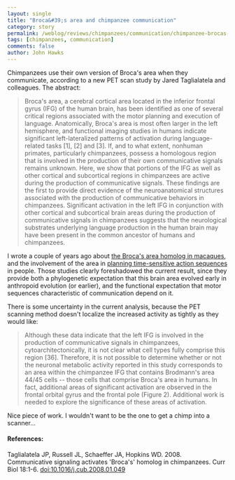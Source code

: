 ```yaml
---
layout: single 
title: "Broca&#39;s area and chimpanzee communication" 
category: story
permalink: /weblog/reviews/chimpanzees/communication/chimpanzee-brocas-area-communication-2008.html
tags: [chimpanzees, communication] 
comments: false 
author: John Hawks 
---
```



<p>
Chimpanzees use their own version of Broca's area when they communicate, according to a new PET scan study by Jared Taglialatela and colleagues. The abstract:
</p>

<blockquote>Broca's area, a cerebral cortical area located in the inferior frontal gyrus (IFG) of the human brain, has been identified as one of several critical regions associated with the motor planning and execution of language. Anatomically, Broca's area is most often larger in the left hemisphere, and functional imaging studies in humans indicate significant left-lateralized patterns of activation during language-related tasks [1], [2] and [3]. If, and to what extent, nonhuman primates, particularly chimpanzees, possess a homologous region that is involved in the production of their own communicative signals remains unknown. Here, we show that portions of the IFG as well as other cortical and subcortical regions in chimpanzees are active during the production of communicative signals. These findings are the first to provide direct evidence of the neuroanatomical structures associated with the production of communicative behaviors in chimpanzees. Significant activation in the left IFG in conjunction with other cortical and subcortical brain areas during the production of communicative signals in chimpanzees suggests that the neurological substrates underlying language production in the human brain may have been present in the common ancestor of humans and chimpanzees.</blockquote>

<p>
I wrote a couple of years ago about <a href="http://johnhawks.net/weblog/reviews/brain/language/petrides_broca_macaque_2005.html">the Broca's area homolog in macaques</a>, and the involvement of the area in <a href="http://johnhawks.net/weblog/reviews/brain/language/petrides_broca_macaque_2005.html">planning time-sensitive action sequences</a> in people. Those studies clearly foreshadowed the current result, since they provide both a phylogenetic expectation that this brain area evolved early in anthropoid evolution (or earlier), and the functional expectation that motor sequences characteristic of communication depend on it.  
</p>

<p>
There is some uncertainty in the current analysis, because the PET scanning method doesn't localize the increased activity as tightly as they would like: 
</p>

<blockquote>Although these data indicate that the left IFG is involved in the production of communicative signals in chimpanzees, cytoarchitectonically, it is not clear what cell types fully comprise this region [36]. Therefore, it is not possible to determine whether or not the neuronal metabolic activity reported in this study corresponds to an area within the chimpanzee IFG that contains Brodmann's area 44/45 cells -- those cells that comprise Broca's area in humans. In fact, additional areas of significant activation are observed in the frontal orbital gyrus and the frontal pole (Figure 2). Additional work is needed to explore the significance of these areas of activation.</blockquote>

<p>
Nice piece of work. I wouldn't want to be the one to get a chimp into a scanner...
</p>

<h4>References:</h4>

<p class="cite">Taglialatela JP, Russell JL, Schaeffer JA, Hopkins WD. 2008. Communicative signaling activates 'Broca's' homolog in chimpanzees. Curr Biol 18:1-6. <a href="http://dx.doi.org/10.1016/j.cub.2008.01.049">doi:10.1016/j.cub.2008.01.049</a></p>


